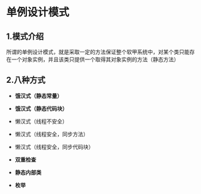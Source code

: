 # 单例设计模式

## 1.模式介绍

所谓的单例设计模式，就是采取一定的方法保证整个软甲系统中，对某个类只能存在一个对象实例，并且该类只提供一个取得其对象实例的方法（静态方法）

## 2.八种方式

- **饿汉式（静态常量）**

- **饿汉式（静态代码块）**

- 懒汉式（线程不安全）

- 懒汉式（线程安全，同步方法）

- 懒汉式（线程安全，同步代码块）

- **双重检查**

- **静态内部类**

- **枚举**

  